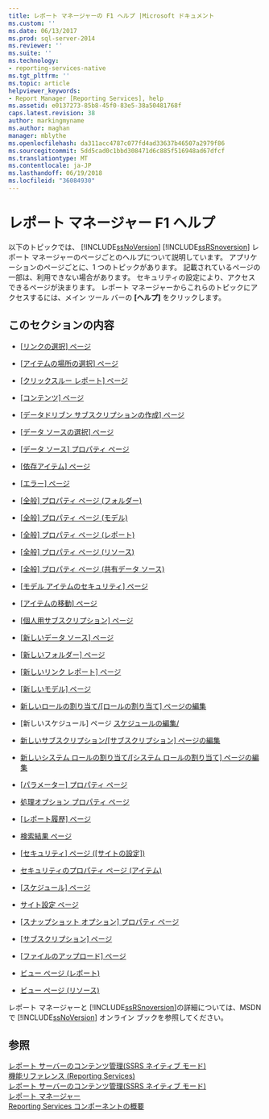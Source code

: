 ```yaml
---
title: レポート マネージャーの F1 ヘルプ |Microsoft ドキュメント
ms.custom: ''
ms.date: 06/13/2017
ms.prod: sql-server-2014
ms.reviewer: ''
ms.suite: ''
ms.technology:
- reporting-services-native
ms.tgt_pltfrm: ''
ms.topic: article
helpviewer_keywords:
- Report Manager [Reporting Services], help
ms.assetid: e0137273-85b8-45f0-83e5-38a50481768f
caps.latest.revision: 38
author: markingmyname
ms.author: maghan
manager: mblythe
ms.openlocfilehash: da311acc4787c077fd4ad33637b46507a2979f86
ms.sourcegitcommit: 5dd5cad0c1bbd308471d6c885f516948ad67dfcf
ms.translationtype: MT
ms.contentlocale: ja-JP
ms.lasthandoff: 06/19/2018
ms.locfileid: "36084930"
---
```

# <a name="report-manager-f1-help"></a>レポート マネージャー F1 ヘルプ
  以下のトピックでは、 [!INCLUDE[ssNoVersion](../includes/ssnoversion-md.md)] [!INCLUDE[ssRSnoversion](../includes/ssrsnoversion-md.md)] レポート マネージャーのページごとのヘルプについて説明しています。 アプリケーションのページごとに、1 つのトピックがあります。 記載されているページの一部は、利用できない場合があります。 セキュリティの設定により、アクセスできるページが決まります。 レポート マネージャーからこれらのトピックにアクセスするには、メイン ツール バーの **[ヘルプ]** をクリックします。  
  
## <a name="in-this-section"></a>このセクションの内容  
  
-   [[リンクの選択] ページ](../../2014/reporting-services/choose-link-page-report-manager.md)  
  
-   [[アイテムの場所の選択] ページ](../../2014/reporting-services/choose-item-location-page-report-manager.md)  
  
-   [[クリックスルー レポート] ページ](../../2014/reporting-services/clickthrough-reports-page-report-manager.md)  
  
-   [[コンテンツ] ページ](../../2014/reporting-services/contents-page-report-manager.md)  
  
-   [[データドリブン サブスクリプションの作成] ページ](../../2014/reporting-services/create-data-driven-subscription-page-report-manager.md)  
  
-   [[データ ソースの選択] ページ](../../2014/reporting-services/data-source-selection-page-report-manager.md)  
  
-   [[データ ソース] プロパティ ページ](../../2014/reporting-services/data-sources-properties-page-report-manager.md)  
  
-   [[依存アイテム] ページ](../../2014/reporting-services/dependent-items-page-report-manager.md)  
  
-   [[エラー] ページ](../../2014/reporting-services/error-page-report-manager.md)  
  
-   [[全般] プロパティ ページ (フォルダー)](../../2014/reporting-services/general-properties-page-folders-report-manager.md)  
  
-   [[全般] プロパティ ページ (モデル)](../../2014/reporting-services/general-properties-page-models-report-manager.md)  
  
-   [[全般] プロパティ ページ (レポート)](../../2014/reporting-services/general-properties-page-reports-report-manager.md)  
  
-   [[全般] プロパティ ページ (リソース)](../../2014/reporting-services/general-properties-page-resources-report-manager.md)  
  
-   [[全般] プロパティ ページ (共有データ ソース)](../../2014/reporting-services/general-properties-page-shared-data-sources-report-manager.md)  
  
-   [[モデル アイテムのセキュリティ] ページ](../../2014/reporting-services/model-item-security-page-report-manager.md)  
  
-   [[アイテムの移動] ページ](../../2014/reporting-services/move-items-page-report-manager.md)  
  
-   [[個人用サブスクリプション] ページ](../../2014/reporting-services/my-subscriptions-page-report-manager.md)  
  
-   [[新しいデータ ソース] ページ](../../2014/reporting-services/new-data-source-page-report-manager.md)  
  
-   [[新しいフォルダー] ページ](../../2014/reporting-services/new-folder-page-report-manager.md)  
  
-   [[新しいリンク レポート] ページ](../../2014/reporting-services/new-linked-report-page-report-manager.md)  
  
-   [[新しいモデル] ページ](../../2014/reporting-services/new-model-page-report-manager.md)  
  
-   [新しいロールの割り当て/[ロールの割り当て] ページの編集](../../2014/reporting-services/new-role-assignment-edit-role-assignment-page-report-manager.md)  
  
-   [新しいスケジュール] ページ [スケジュールの編集/](../../2014/reporting-services/new-schedule-edit-schedule-page-report-manager.md)  
  
-   [新しいサブスクリプション/[サブスクリプション] ページの編集](../../2014/reporting-services/new-subscription-or-edit-subscription-page-report-manager.md)  
  
-   [新しいシステム ロールの割り当て/[システム ロールの割り当て] ページの編集](../../2014/reporting-services/new-system-role-assignments-edit-system-role-assignments-page-report-manager.md)  
  
-   [[パラメーター] プロパティ ページ](../../2014/reporting-services/parameters-properties-page-report-manager.md)  
  
-   [処理オプション プロパティ ページ](../../2014/reporting-services/processing-options-properties-page-report-manager.md)  
  
-   [[レポート履歴] ページ](../../2014/reporting-services/report-history-page-report-manager.md)  
  
-   [検索結果 ページ](../../2014/reporting-services/search-page-report-manager.md)  
  
-   [[セキュリティ] ページ ([サイトの設定])](../../2014/reporting-services/security-page-site-settings-report-manager.md)  
  
-   [セキュリティのプロパティ ページ (アイテム)](../../2014/reporting-services/security-properties-page-items-report-manager.md)  
  
-   [[スケジュール] ページ](../../2014/reporting-services/schedules-page-report-manager.md)  
  
-   [サイト設定 ページ](../../2014/reporting-services/site-settings-page-report-manager.md)  
  
-   [[スナップショット オプション] プロパティ ページ](../../2014/reporting-services/snapshot-options-properties-page-report-manager.md)  
  
-   [[サブスクリプション] ページ](../../2014/reporting-services/subscriptions-page-report-manager.md)  
  
-   [[ファイルのアップロード] ページ](../../2014/reporting-services/upload-file-page-report-manager.md)  
  
-   [ビュー ページ (レポート)](../../2014/reporting-services/view-page-reports-report-manager.md)  
  
-   [ビュー ページ (リソース)](../../2014/reporting-services/view-page-resources-report-manager.md)  
  
 レポート マネージャーと [!INCLUDE[ssRSnoversion](../includes/ssrsnoversion-md.md)]の詳細については、MSDN で [!INCLUDE[ssNoVersion](../includes/ssnoversion-md.md)] オンライン ブックを参照してください。  
  
## <a name="see-also"></a>参照  
 [レポート サーバーのコンテンツ管理&#40;SSRS ネイティブ モード&#41;](report-server/report-server-content-management-ssrs-native-mode.md)   
 [機能リファレンス (Reporting Services)](feature-reference-reporting-services.md)   
 [レポート サーバーのコンテンツ管理&#40;SSRS ネイティブ モード&#41;](report-server/report-server-content-management-ssrs-native-mode.md)   
 [レポート マネージャー](../../2014/reporting-services/report-manager-ssrs-native-mode.md)   
 [Reporting Services コンポーネントの概要](tools/reporting-services-tools.md)  
  
  